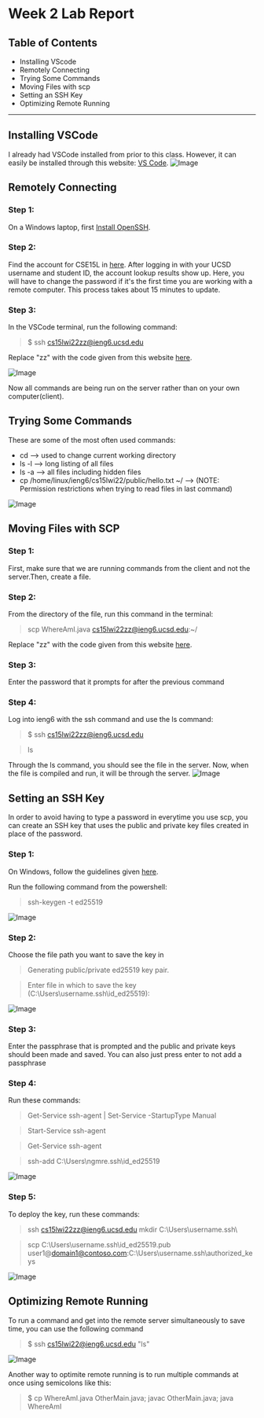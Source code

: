 # **Week 2 Lab Report**
## Table of Contents
* Installing VScode
* Remotely Connecting
* Trying Some Commands
* Moving Files with scp
* Setting an SSH Key
* Optimizing Remote Running

---

## Installing VSCode
I already had VSCode installed from prior to this class. However, it can easily be installed through this website: [VS Code](https://code.visualstudio.com/).
![Image](screenshot_of_vscode.png)

## Remotely Connecting
### Step 1:
On a Windows laptop, first [Install OpenSSH](https://docs.microsoft.com/en-us/windows-server/administration/openssh/openssh_install_firstuse).
### Step 2:
Find the account for CSE15L in [here](https://sdacs.ucsd.edu/~icc/index.php).
After logging in with your UCSD username and student ID, the account lookup results show up.
Here, you will have to change the password if it's the first time you are working with 
a remote computer. This process takes about 15 minutes to update.
### Step 3:
In the VSCode terminal, run the following command:
> $ ssh cs15lwi22zz@ieng6.ucsd.edu 

Replace "zz" with the code given from this website [here](https://sdacs.ucsd.edu/~icc/index.php).

![Image](screenshot_part3_p2.png)

Now all commands are being run on the server rather than on your own computer(client).
## Trying Some Commands
These are some of the most often used commands:
* cd --> used to change current working directory
* ls -l --> long listing of all files
* ls -a --> all files including hidden files
* cp /home/linux/ieng6/cs15lwi22/public/hello.txt ~/ --> (NOTE: Permission restrictions when trying to read files in last command)

![Image](screenshot_part4_commands.png)

## Moving Files with SCP
### Step 1:
First, make sure that we are running commands from the client and not the server.Then, create a file. 
### Step 2:
From the directory of the file, run this command in the terminal:
> scp WhereAmI.java cs15lwi22zz@ieng6.ucsd.edu:~/

Replace "zz" with the code given from this website [here](https://sdacs.ucsd.edu/~icc/index.php).

### Step 3: 
Enter the password that it prompts for after the previous command

### Step 4:
Log into ieng6 with the ssh command and use the ls command:
> $ ssh cs15lwi22zz@ieng6.ucsd.edu 

> ls

Through the ls command, you should see the file in the server. Now, when the file is compiled and run, it will be through the server.
![Image](screenshot_part5_WhereAmI.png)

## Setting an SSH Key
In order to avoid having to type a password in everytime you use scp, you can create an SSH key that uses the public and private key files created in place of the password.
### Step 1:
On Windows, follow the guidelines given [here](https://docs.microsoft.com/en-us/windows-server/administration/openssh/openssh_keymanagement#user-key-generation).

Run the following command from the powershell:
> ssh-keygen -t ed25519

![Image](sshkey_pic1.PNG)


### Step 2:
Choose the file path you want to save the key in
> Generating public/private ed25519 key pair.

> Enter file in which to save the key (C:\Users\username\.ssh\id_ed25519):

![Image](sshkey_pic2.PNG)


### Step 3: 
Enter the passphrase that is prompted and the public and private keys should been made and saved.
You can also just press enter to not add a passphrase
### Step 4:
Run these commands:
> Get-Service ssh-agent | Set-Service -StartupType Manual

> Start-Service ssh-agent

> Get-Service ssh-agent

> ssh-add  C:\Users\ngmre\.ssh\id_ed25519

![Image](sshkey_pic3.PNG)


### Step 5:
To deploy the key, run these commands:
> ssh cs15lwi22zz@ieng6.ucsd.edu mkdir C:\Users\username\.ssh\


>scp C:\Users\username\.ssh\id_ed25519.pub user1@domain1@contoso.com:C:\Users\username\.ssh\authorized_keys


![Image](sshkey_pic4.PNG)


## Optimizing Remote Running
To run a command and get into the remote server simultaneously to save time, you can use the following command
> $ ssh cs15lwi22@ieng6.ucsd.edu "ls"

![Image](optimize_pic1.PNG)

Another way to optimite remote running is to run multiple commands at once using semicolons like this:
> $ cp WhereAmI.java OtherMain.java; javac OtherMain.java; java WhereAmI










